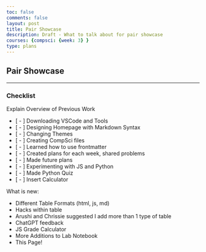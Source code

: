 ```yaml
---
toc: false
comments: false
layout: post
title: Pair Showcase
description: Draft - What to talk about for pair showcase
courses: {compsci: {week: 3} }
type: plans
---
```



## Pair Showcase

---

### Checklist
Explain Overview of Previous Work
- [ - ] Downloading VSCode and Tools
- [ - ] Designing Homepage with Markdown Syntax
- [ - ] Changing Themes
- [ - ] Creating CompSci files
- [ - ] Learned how to use frontmatter
- [ - ] Created plans for each week, shared problems
- [ - ] Made future plans
- [ - ] Experimenting with JS and Python
- [ - ] Made Python Quiz
- [ - ] Insert Calculator

What is new:
- Different Table Formats (html, js, md)
- Hacks within table 
- Arushi and Chrissie suggested I add more than 1 type of table
- ChatGPT feedback
- JS Grade Calculator
- More Additions to Lab Notebook
- This Page!